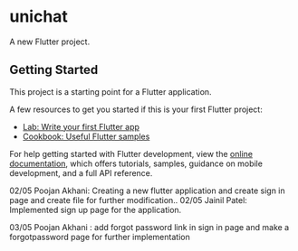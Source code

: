# unichat

A new Flutter project.

## Getting Started

This project is a starting point for a Flutter application.

A few resources to get you started if this is your first Flutter project:

- [Lab: Write your first Flutter app](https://docs.flutter.dev/get-started/codelab)
- [Cookbook: Useful Flutter samples](https://docs.flutter.dev/cookbook)

For help getting started with Flutter development, view the
[online documentation](https://docs.flutter.dev/), which offers tutorials,
samples, guidance on mobile development, and a full API reference.

02/05 Poojan Akhani: Creating a new flutter application and create sign in page and create file for further modification.. 
02/05 Jainil Patel: Implemented sign up page for the application. 

03/05 Poojan Akhani : add forgot password link in sign in page and make a forgotpassword page for further implementation
